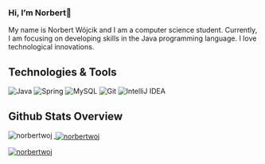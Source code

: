 ### Hi, I’m Norbert👋

My name is Norbert Wójcik and I am a computer science student. Currently, I am focusing on developing skills in the Java programming language. I love technological innovations. 

## Technologies & Tools

![Java](https://img.shields.io/badge/java-%23ED8B00.svg?style=for-the-badge&logo=java&logoColor=white) ![Spring](https://img.shields.io/badge/spring-%236DB33F.svg?style=for-the-badge&logo=spring&logoColor=white) ![MySQL](https://img.shields.io/badge/mysql-%2300f.svg?style=for-the-badge&logo=mysql&logoColor=white) ![Git](https://img.shields.io/badge/git-%23F05033.svg?style=for-the-badge&logo=git&logoColor=white) ![IntelliJ IDEA](https://img.shields.io/badge/IntelliJIDEA-000000.svg?style=for-the-badge&logo=intellij-idea&logoColor=white)

## Github Stats Overview

<a href="https://github.com/NorbertWoj/NorbertWoj">
  <p><img align="left" src="https://github-readme-stats.vercel.app/api/top-langs?username=norbertwoj&show_icons=true&locale=en&layout=compact" alt="norbertwoj" /></p>
  <p>&nbsp;<img align="center" src="https://github-readme-stats.vercel.app/api?username=norbertwoj&show_icons=true&locale=en" alt="norbertwoj" /></p>
  <p><img align="center" src="https://github-readme-streak-stats.herokuapp.com/?user=norbertwoj&" alt="norbertwoj" /></p>
</a>

